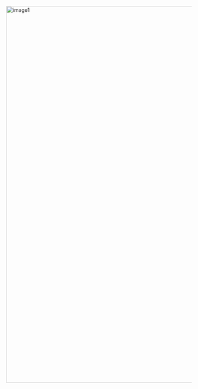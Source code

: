 <img width="1024" height="1024" alt="image1" src="https://github.com/user-attachments/assets/a0ba0b90-1379-4e8e-9f3e-3a255b260989" />
